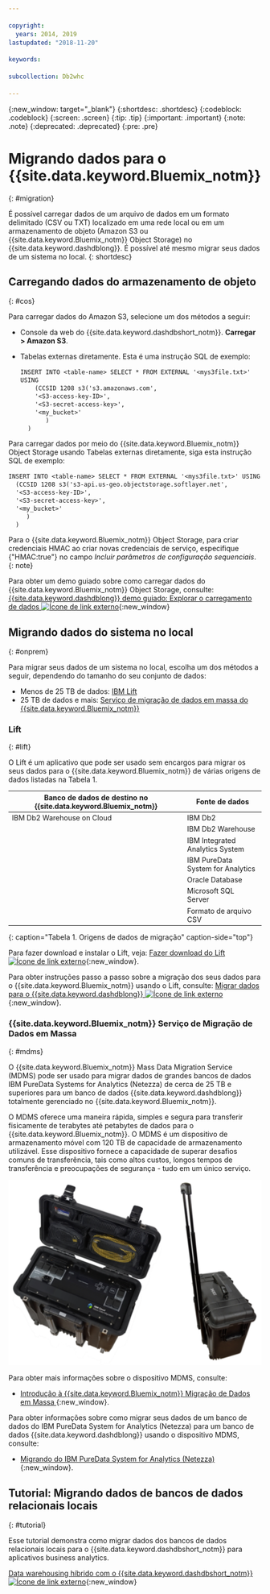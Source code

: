 ```yaml
---

copyright:
  years: 2014, 2019
lastupdated: "2018-11-20"

keywords:

subcollection: Db2whc

---
```


<!-- Attribute definitions --> 
{:new_window: target="_blank"}
{:shortdesc: .shortdesc}
{:codeblock: .codeblock}
{:screen: .screen}
{:tip: .tip}
{:important: .important}
{:note: .note}
{:deprecated: .deprecated}
{:pre: .pre}

# Migrando dados para o {{site.data.keyword.Bluemix_notm}}
{: #migration}

É possível carregar dados de um arquivo de dados em um formato delimitado (CSV ou TXT) localizado em uma rede local ou em um armazenamento de objeto (Amazon S3 ou {{site.data.keyword.Bluemix_notm}} Object Storage) no {{site.data.keyword.dashdblong}}. É possível até mesmo migrar seus dados de um sistema no local.
{: shortdesc}

## Carregando dados do armazenamento de objeto
{: #cos}

Para carregar dados do Amazon S3, selecione um dos métodos a seguir:
  * Console da web do {{site.data.keyword.dashdbshort_notm}}. **Carregar > Amazon S3**. 
  * Tabelas externas diretamente. Esta é uma instrução SQL de exemplo:

    ```
    INSERT INTO <table-name> SELECT * FROM EXTERNAL '<mys3file.txt>' USING
        (CCSID 1208 s3('s3.amazonaws.com',
        '<S3-access-key-ID>',
        '<S3-secret-access-key>',
        '<my_bucket>'
           )
      )      
    ```

Para carregar dados por meio do {{site.data.keyword.Bluemix_notm}} Object Storage usando Tabelas externas diretamente, siga esta instrução SQL de exemplo:

```
INSERT INTO <table-name> SELECT * FROM EXTERNAL '<mys3file.txt>' USING
  (CCSID 1208 s3('s3-api.us-geo.objectstorage.softlayer.net',
  '<S3-access-key-ID>',
  '<S3-secret-access-key>',
  '<my_bucket>'
     )
  )      
```

Para o {{site.data.keyword.Bluemix_notm}} Object Storage, para criar credenciais HMAC ao criar novas credenciais de serviço, especifique {"HMAC:true"} no campo *Incluir parâmetros de configuração sequenciais*.
{: note}

Para obter um demo guiado sobre como carregar dados do {{site.data.keyword.Bluemix_notm}} Object Storage, consulte: [{{site.data.keyword.dashdblong}} demo guiado: Explorar o carregamento de dados ![Ícone de link externo](../../icons/launch-glyph.svg "Ícone de link externo")](https://www.ibm.com/cloud/garage/demo/try-db2-warehouse-cloud){:new_window}

## Migrando dados do sistema no local
{: #onprem}

Para migrar seus dados de um sistema no local, escolha um dos métodos a seguir, dependendo do tamanho do seu conjunto de dados:
* Menos de 25 TB de dados: [IBM Lift](#lift)
* 25 TB de dados e mais: [Serviço de migração de dados em massa do {{site.data.keyword.Bluemix_notm}}](#mdms)

### Lift
{: #lift}

O Lift é um aplicativo que pode ser usado sem encargos para migrar os seus dados para o {{site.data.keyword.Bluemix_notm}} de várias origens de dados listadas na Tabela 1. 

| Banco de dados de destino no {{site.data.keyword.Bluemix_notm}} | Fonte de dados |
|------------------------------|-------------|
| IBM Db2 Warehouse on Cloud   | IBM Db2 |
|                              | IBM Db2 Warehouse |
|                              | IBM Integrated Analytics System |
|                              | IBM PureData System for Analytics |
|                              | Oracle Database |
|                              | Microsoft SQL Server |
|                              | Formato de arquivo CSV |
{: caption="Tabela 1. Origens de dados de migração" caption-side="top"}

Para fazer download e instalar o Lift, veja: [Fazer download do Lift ![Ícone de link externo](../../icons/launch-glyph.svg "Ícone de link externo")](https://lift.ng.bluemix.net/#download){:new_window}.

Para obter instruções passo a passo sobre a migração dos seus dados para o {{site.data.keyword.Bluemix_notm}} usando o Lift, consulte: [Migrar dados para o {{site.data.keyword.dashdblong}} ![Ícone de link externo](../../icons/launch-glyph.svg "Ícone de link externo")](https://lift.ng.bluemix.net/#docs){:new_window}.

### {{site.data.keyword.Bluemix_notm}}  Serviço de Migração de Dados em Massa
{: #mdms}

O {{site.data.keyword.Bluemix_notm}} Mass Data Migration Service (MDMS) pode ser usado para migrar dados de grandes bancos de dados IBM PureData Systems for Analytics (Netezza) de cerca de 25 TB e superiores para um banco de dados {{site.data.keyword.dashdblong}} totalmente gerenciado no {{site.data.keyword.Bluemix_notm}}.

O MDMS oferece uma maneira rápida, simples e segura para transferir fisicamente de terabytes até petabytes de dados para o {{site.data.keyword.Bluemix_notm}}. O MDMS é um dispositivo de armazenamento móvel com 120 TB de capacidade de armazenamento utilizável. Esse dispositivo fornece a capacidade de superar desafios comuns de transferência, tais como altos custos, longos tempos de transferência e preocupações de segurança - tudo em um único serviço.

![Visualização do dispositivo Mass Data Migration Service](images/mdms.svg)

Para obter mais informações sobre o dispositivo MDMS, consulte: 
- [ Introdução à  {{site.data.keyword.Bluemix_notm}}  Migração de Dados em Massa ](/docs/infrastructure/mass-data-migration/index.html#getting-started-with-ibm-cloud-mass-data-migration){:new_window}.

Para obter informações sobre como migrar seus dados de um banco de dados do IBM PureData System for Analytics (Netezza) para um banco de dados {{site.data.keyword.dashdblong}} usando o dispositivo MDMS, consulte: 
- [Migrando do IBM PureData System for Analytics (Netezza)](/docs/services/Db2whc/pda_db2whc_mdms.html){:new_window}.

## Tutorial: Migrando dados de bancos de dados relacionais locais
{: #tutorial}

Esse tutorial demonstra como migrar dados dos bancos de dados relacionais locais para o {{site.data.keyword.dashdbshort_notm}} para aplicativos business analytics. 

[Data warehousing híbrido com o {{site.data.keyword.dashdbshort_notm}} ![Ícone de link externo](../../icons/launch-glyph.svg "Ícone de link externo")](https://www.ibm.com/cloud/garage/tutorials/ibm-db2-warehouse-on-cloud/hybrid-data-warehousing-with-db-2-warehouse-on-cloud){:new_window}

